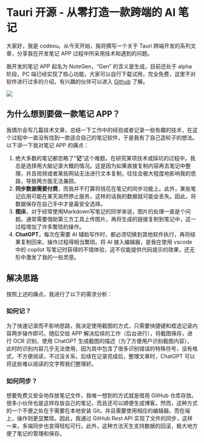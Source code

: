 # Tauri 开源 - 从零打造一款跨端的 AI 笔记

大家好，我是 codexu。从今天开始，我将撰写一个关于 Tauri 跨端开发的系列文章，分享我在开发笔记 APP 过程中所采用技术和遇到的问题。

我开发的笔记 APP 起名为 NoteGen，“Gen” 的含义是生成，目前还处于 alpha 阶段，PC 端已经实现了核心功能，大家可以自行下载试用，完全免费，这里不对软件进行过多的介绍，有兴趣的伙伴可以进入 [Github](https://github.com/codexu/note-gen) 了解。

![](https://camo.githubusercontent.com/ebf0883a66d890f3b285deed2597fe0183b301728be9e13f8afa448ea19c75d7/68747470733a2f2f666173746c792e6a7364656c6976722e6e65742f67682f636f646578752f6e6f74652d67656e2d696d6167652d73796e63406d61696e2f34623063626163382d646163642d343333342d386235622d3734343637323832343863382e706e67)

## 为什么想到要做一款笔记 APP？

我偶尔会写几篇技术文章，总结一下工作中的经验或者记录一些有趣的技术，在这个过程中一直没有找到一款适合自己的笔记软件，于是我有了自己造轮子的想法。以下讲一下我对笔记 APP 的痛点：

1. 绝大多数的笔记都忽略了“**记**”这个难题。在研究某项技术或踩坑的过程中，我总是选择用大脑记录大概的情况。这是因为如果直接复制内容再去笔记中整理，并且视频或者某些网站无法进行文本复制，往往会极大程度地影响我的思路，导致两方面无法兼顾。
2. **同步数据需要付费**，而我并不打算将钱花在笔记的同步功能上。此外，某些笔记应用可能在某天突然停止服务，这样的话我的数据就可能会丢失。因此，将数据保存在自己手中才是最安全选择。
3. **图床**，对于经常使用Markdown写笔记的同学来说，图片的处理一直是个问题。通常需要借助第三方工具上传图片，再将生成的链接复制到笔记中，这一过程增加了许多繁琐的操作。
4. **ChatGPT**，每次在需要 AI 辅助写作时，都必须切换到其他软件执行，再将结果复制回来，操作过程得相当繁琐。将 AI 接入编辑器，是我在使用 vscode 中的 copilot 写笔记时获得的不错体验，这不仅能提供代码提示的效果，还无形中激发了我的一些灵感。

## 解决思路

按照上述的痛点，我进行了以下的需求分析：

### 如何记？

为了快速记录而不影响思路，我决定使用截图的方式，只需要快捷键和框选记录内容两步操作即可。随后交给 APP 解决后续的工作（后台进行），将截图保存，进行 OCR 识别，使用 ChatGPT 生成截图的描述（为了方便用户识别截图内容），此时的识别内容几乎无法使用，因为其中包含了很多识别错误的特殊符号，没有格式，不方便阅读，不过没关系，后续在记录完成后，整理文章时，ChatGPT 可以将这些难以阅读的文字帮我们整理好。

### 如何同步？

想要免费又安全地存放笔记文件，我唯一想到的方式就是借用 GitHub 仓库存放。很多小伙伴也是这样存放自己的笔记，而且还可以顺便生成博客。然而，这种方式的一个不便之处在于需要在本地安装 Git，并且需要使用相应的编辑器。而在端上，操作则更显繁琐。因此，我通过 GitHub Rest API 实现了文件的同步，这样一来，多端同步也变得轻松可行。此外，这种方法天生支持数据的回滚，极大地方便了笔记的管理和保存。










